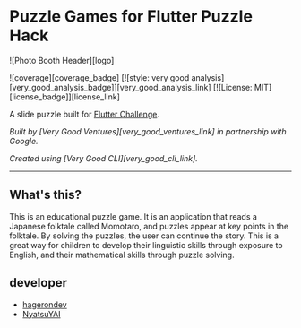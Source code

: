 # Puzzle Games for Flutter Puzzle Hack

![Photo Booth Header][logo]

![coverage][coverage_badge]
[![style: very good analysis][very_good_analysis_badge]][very_good_analysis_link]
[![License: MIT][license_badge]][license_link]

A slide puzzle built for [Flutter Challenge](https://flutterhack.devpost.com/).

*Built by [Very Good Ventures][very_good_ventures_link] in partnership with Google.*

*Created using [Very Good CLI][very_good_cli_link].*

---

## What's this?

This is an educational puzzle game. It is an application that reads a Japanese folktale called Momotaro, and puzzles appear at key points in the folktale. By solving the puzzles, the user can continue the story. This is a great way for children to develop their linguistic skills through exposure to English, and their mathematical skills through puzzle solving.

## developer
- [hagerondev](https://github.com/hagerondev)
- [NyatsuYAI](https://github.com/NyatsuYAI)
